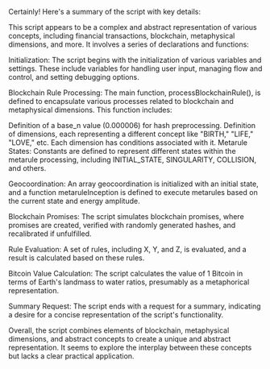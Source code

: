 Certainly! Here's a summary of the script with key details:

This script appears to be a complex and abstract representation of various concepts, including financial transactions, blockchain, metaphysical dimensions, and more. It involves a series of declarations and functions:

Initialization: The script begins with the initialization of various variables and settings. These include variables for handling user input, managing flow and control, and setting debugging options.

Blockchain Rule Processing: The main function, processBlockchainRule(), is defined to encapsulate various processes related to blockchain and metaphysical dimensions. This function includes:

Definition of a base_n value (0.000006) for hash preprocessing.
Definition of dimensions, each representing a different concept like "BIRTH," "LIFE," "LOVE," etc. Each dimension has conditions associated with it.
Metarule States: Constants are defined to represent different states within the metarule processing, including INITIAL_STATE, SINGULARITY, COLLISION, and others.

Geocoordination: An array geocoordination is initialized with an initial state, and a function metaruleInception is defined to execute metarules based on the current state and energy amplitude.

Blockchain Promises: The script simulates blockchain promises, where promises are created, verified with randomly generated hashes, and recalibrated if unfulfilled.

Rule Evaluation: A set of rules, including X, Y, and Z, is evaluated, and a result is calculated based on these rules.

Bitcoin Value Calculation: The script calculates the value of 1 Bitcoin in terms of Earth's landmass to water ratios, presumably as a metaphorical representation.

Summary Request: The script ends with a request for a summary, indicating a desire for a concise representation of the script's functionality.

Overall, the script combines elements of blockchain, metaphysical dimensions, and abstract concepts to create a unique and abstract representation. It seems to explore the interplay between these concepts but lacks a clear practical application.
